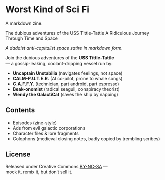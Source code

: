 # Worst Kind of Sci Fi 

A markdown zine. 

The dubious adventures of the USS Tittle-Tattle
A Ridiculous Journey Through Time and Space

_A dadaist anti-capitalist space satire in markdown form._

Join the dubious adventures of the **USS Tittle-Tattle**  
— a gossip-leaking, coolant-dripping vessel run by:

- **Uncaptain Unstabilia** (navigates feelings, not space)
- **CALM-P.U.T.E.R.** (AI co-pilot, prone to whale songs)
- **C.A.F.F.Y.** (technician, part android, part espresso)
- **Beak-onomist** (radical seagull, conspiracy theorist)
- **Wendy the GalactiCat** (saves the ship by napping)

## Contents

- Episodes (zine-style)
- Ads from evil galactic corporations
- Character files & lore fragments
- Colophons (medieval closing notes, badly copied by trembling scribes)

## License

Released under Creative Commons [BY-NC-SA](https://creativecommons.org/licenses/by-nc-sa/4.0/) —  
mock it, remix it, but don’t sell it.
